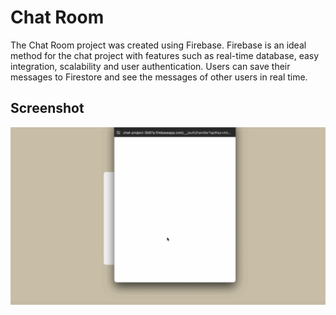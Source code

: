 <h1> Chat Room</h1>

The Chat Room project was created using Firebase. Firebase is an ideal method for the chat project with features such as real-time database, easy integration, scalability and user authentication. Users can save their messages to Firestore and see the messages of other users in real time.

<h2> Screenshot</h2>

![](Chat_Room.gif)

